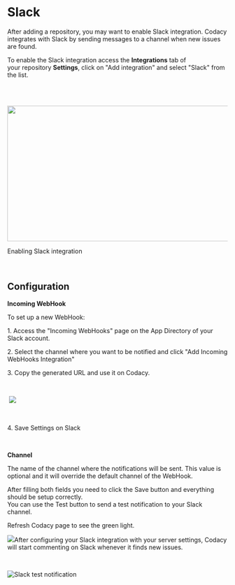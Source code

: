 # Slack

After adding a repository, you may want to enable Slack
integration. Codacy integrates with Slack by sending messages to a
channel when new issues are found.

To enable the Slack integration access the **Integrations** tab of
your repository **Settings**, click on "Add integration" and select
"Slack" from the list.

 

 <img src="https://support.codacy.com/hc/en-us/article_attachments/115000612145/Jan-06-2017_15-36-45.gif" width="673" height="310" />

  

<span class="wysiwyg-font-size-small">Enabling Slack integration</span>

 

## Configuration

**Incoming WebHook**

To set up a new WebHook:

1\. Access the "Incoming WebHooks" page on the App Directory of your
Slack account.

2\. Select the channel where you want to be notified and click "Add
Incoming WebHooks Integration"

3\. Copy the generated URL and use it on Codacy.

 

 ![](https://support.codacy.com/hc/en-us/article_attachments/209275249/slack-webhook_2.png)

 

4\. Save Settings on Slack

 

**Channel**

The name of the channel where the notifications will be sent. This value
is optional and it will override the default channel of the WebHook.

After filling both fields you need to click the Save button and
everything should be setup correctly.  
You can use the Test button to send a test notification to your Slack
channel.

Refresh Codacy page to see the green light.

![](https://support.codacy.com/hc/en-us/article_attachments/209268025/Screen_Shot_2016-12-02_at_14.52.45.png)After
configuring your Slack integration with your server settings, Codacy
will start commenting on Slack whenever it finds new issues.

 

![<span class="wysiwyg-font-size-small">Slack test
notification</span>](https://support.codacy.com/hc/en-us/article_attachments/204009735/Screen_Shot_2015-09-08_at_09.17.35.png)
